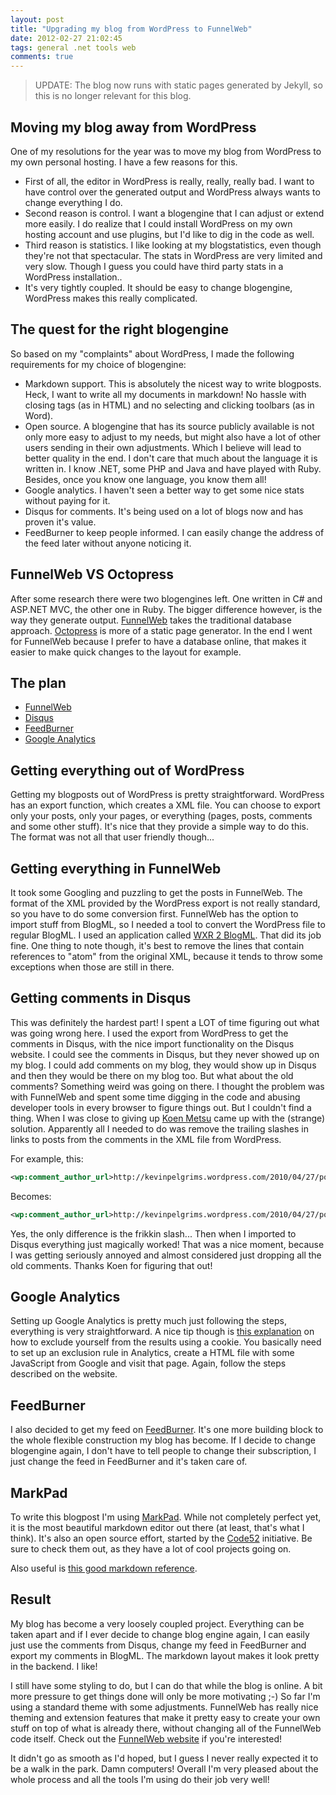 ```yaml
---
layout: post
title: "Upgrading my blog from WordPress to FunnelWeb"
date: 2012-02-27 21:02:45
tags: general .net tools web
comments: true
---
```

> UPDATE: The blog now runs with static pages generated by Jekyll, so this is no longer relevant for this blog.

## Moving my blog away from WordPress

One of my resolutions for the year was to move my blog from WordPress to my own personal hosting. I have a few reasons for this.

* First of all, the editor in WordPress is really, really, really bad. I want to have control over the generated output and WordPress always wants to change everything I do.
* Second reason is control. I want a blogengine that I can adjust or extend more easily. I do realize that I could install WordPress on my own hosting account and use plugins, but I'd like to dig in the code as well.
* Third reason is statistics. I like looking at my blogstatistics, even though they're not that spectacular. The stats in WordPress are very limited and very slow. Though I guess you could have third party stats in a WordPress installation..
* It's very tightly coupled. It should be easy to change blogengine, WordPress makes this really complicated.

## The quest for the right blogengine

So based on my "complaints" about WordPress, I made the following requirements for my choice of blogengine:

* Markdown support. This is absolutely the nicest way to write blogposts. Heck, I want to write all my documents in markdown! No hassle with closing tags (as in HTML) and no selecting and clicking toolbars (as in Word).
* Open source. A blogengine that has its source publicly available is not only more easy to adjust to my needs, but might also have a lot of other users sending in their own adjustments. Which I believe will lead to better quality in the end. I don't care that much about the language it is written in. I know .NET, some PHP and Java and have played with Ruby. Besides, once you know one language, you know them all!
* Google analytics. I haven't seen a better way to get some nice stats without paying for it.
* Disqus for comments. It's being used on a lot of blogs now and has proven it's value.
* FeedBurner to keep people informed. I can easily change the address of the feed later without anyone noticing it.

## FunnelWeb VS Octopress

After some research there were two blogengines left. One written in C# and ASP.NET MVC, the other one in Ruby. The bigger difference however, is the way they generate output. [FunnelWeb](http://www.funnelweblog.com/) takes the traditional database approach. [Octopress](http://octopress.org/) is more of a static page generator. In the end I went for FunnelWeb because I prefer to have a database online, that makes it easier to make quick changes to the layout for example.

## The plan

* [FunnelWeb](http://www.funnelweblog.com/)
* [Disqus](http://disqus.com)
* [FeedBurner](http://feedburner.google.com/)
* [Google Analytics](http://www.google.com/analytics/)

## Getting everything out of WordPress

Getting my blogposts out of WordPress is pretty straightforward. WordPress has an export function, which creates a XML file. You can choose to export only your posts, only your pages, or everything (pages, posts, comments and some other stuff). It's nice that they provide a simple way to do this. The format was not all that user friendly though...

## Getting everything in FunnelWeb

It took some Googling and puzzling to get the posts in FunnelWeb. The format of the XML provided by the WordPress export is not really standard, so you have to do some conversion first. FunnelWeb has the option to import stuff from BlogML, so I needed a tool to convert the WordPress file to regular BlogML. I used an application called [WXR 2 BlogML](http://www.visualsoftware.net/Blog/post/2009/10/27/WordPress-eXtended-RSS-to-BlogMl-converter-WXR-2-BlogML.aspx). That did its job fine. One thing to note though, it's best to remove the lines that contain references to "atom" from the original XML, because it tends to throw some exceptions when those are still in there.

## Getting comments in Disqus

This was definitely the hardest part! I spent a LOT of time figuring out what was going wrong here. I used the export from WordPress to get the comments in Disqus, with the nice import functionality on the Disqus website. I could see the comments in Disqus, but they never showed up on my blog. I could add comments on my blog, they would show up in Disqus and then they would be there on my blog too. But what about the old comments? Something weird was going on there. I thought the problem was with FunnelWeb and spent some time digging in the code and abusing developer tools in every browser to figure things out. But I couldn't find a thing. When I was close to giving up [Koen Metsu](http://koenmetsu.com/) came up with the (strange) solution. Apparently all I needed to do was remove the trailing slashes in links to posts from the comments in the XML file from WordPress.

For example, this:
```xml
<wp:comment_author_url>http://kevinpelgrims.wordpress.com/2010/04/27/powershell-2-0-background-jobs/</wp:comment_author_url>
```

Becomes:
```xml
<wp:comment_author_url>http://kevinpelgrims.wordpress.com/2010/04/27/powershell-2-0-background-jobs</wp:comment_author_url>
```

Yes, the only difference is the frikkin slash... Then when I imported to Disqus everything just magically worked! That was a nice moment, because I was getting seriously annoyed and almost considered just dropping all the old comments. Thanks Koen for figuring that out!

## Google Analytics

Setting up Google Analytics is pretty much just following the steps, everything is very straightforward. A nice tip though is [this explanation](http://aijazansari.com/2011/12/20/excluding-yourself-from-google-analytics/) on how to exclude yourself from the results using a cookie. You basically need to set up an exclusion rule in Analytics, create a HTML file with some JavaScript from Google and visit that page. Again, follow the steps described on the website.

## FeedBurner

I also decided to get my feed on [FeedBurner](http://feedburner.google.com/). It's one more building block to the whole flexible construction my blog has become. If I decide to change blogengine again, I don't have to tell people to change their subscription, I just change the feed in FeedBurner and it's taken care of.

## MarkPad

To write this blogpost I'm using [MarkPad](http://code52.org/DownmarkerWPF/). While not completely perfect yet, it is the most beautiful markdown editor out there (at least, that's what I think). It's also an open source effort, started by the [Code52](http://code52.org/) initiative. Be sure to check them out, as they have a lot of cool projects going on.

Also useful is [this good markdown reference](http://daringfireball.net/projects/markdown/syntax).

## Result

My blog has become a very loosely coupled project. Everything can be taken apart and if I ever decide to change blog engine again, I can easily just use the comments from Disqus, change my feed in FeedBurner and export my comments in BlogML. The markdown layout makes it look pretty in the backend. I like!

I still have some styling to do, but I can do that while the blog is online. A bit more pressure to get things done will only be more motivating ;-) So far I'm using a standard theme with some adjustments. FunnelWeb has really nice theming and extension features that make it pretty easy to create your own stuff on top of what is already there, without changing all of the FunnelWeb code itself. Check out the [FunnelWeb website](http://www.funnelweblog.com/) if you're interested!

It didn't go as smooth as I'd hoped, but I guess I never really expected it to be a walk in the park. Damn computers! Overall I'm very pleased about the whole process and all the tools I'm using do their job very well!
